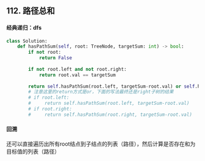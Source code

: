 ## 112. 路径总和

#### 经典递归：dfs

```python
class Solution:
    def hasPathSum(self, root: TreeNode, targetSum: int) -> bool:
        if not root:
            return False
        
        if not root.left and not root.right:
            return root.val == targetSum
        
        return self.hasPathSum(root.left, targetSum-root.val) or self.hasPathSum(root.right, targetSum-root.val)
        # 注意这里的return方式是or，下面的写法最终还是right子树的结果
        # if root.left:
        #     return self.hasPathSum(root.left, targetSum-root.val)
        # if root.right:
        #     return self.hasPathSum(root.right, targetSum-root.val)
```

#### 回溯

还可以直接遍历出所有root结点到子结点的列表（路径），然后计算是否存在和为目标值的列表（路径）

```python
```

